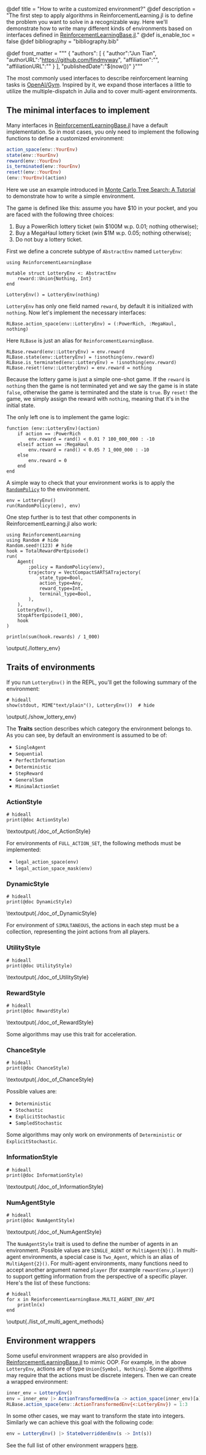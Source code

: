 @def title = "How to write a customized environment?"
@def description = "The first step to apply algorithms in ReinforcementLearning.jl is to define the problem you want to solve in a recognizable way. Here we'll demonstrate how to write many different kinds of environments based on interfaces defined in [ReinforcementLearningBase.jl][]."
@def is_enable_toc = false
@def bibliography = "bibliography.bib"

@def front_matter = """
    {
        "authors": [
            {
                "author":"Jun Tian",
                "authorURL":"https://github.com/findmyway",
                "affiliation":"",
                "affiliationURL":""
            }
        ],
        "publishedDate":"$(now())"
    }"""

The most commonly used interfaces to describe reinforcement learning tasks is [OpenAI/Gym](https://gym.openai.com/). Inspired by it, we expand those interfaces a little to utilize the multiple-dispatch in Julia and to cover multi-agent environments.

## The minimal interfaces to implement

Many interfaces in [ReinforcementLearningBase.jl][] have a default implementation. So in most cases, you only need to implement the following functions to define a customized environment:

```julia
action_space(env::YourEnv)
state(env::YourEnv)
reward(env::YourEnv)
is_terminated(env::YourEnv)
reset!(env::YourEnv)
(env::YourEnv)(action)
```

Here we use an example introduced in [Monte Carlo Tree Search: A Tutorial](https://www.informs-sim.org/wsc18papers/includes/files/021.pdf) to demonstrate how to write a simple environment.

The game is defined like this: assume you have \$10 in your pocket, and you are faced with the following three choices:

1. Buy a PowerRich lottery ticket (win \$100M w.p. 0.01; nothing otherwise);
1. Buy a MegaHaul lottery ticket (win \$1M w.p. 0.05; nothing otherwise);
1. Do not buy a lottery ticket.

First we define a concrete subtype of `AbstractEnv` named `LotteryEnv`:

```julia:./lottery_env
using ReinforcementLearningBase

mutable struct LotteryEnv <: AbstractEnv
    reward::Union{Nothing, Int}
end

LotteryEnv() = LotteryEnv(nothing)
```

`LotteryEnv` has only one field named `reward`, by default it is initialized with `nothing`. Now let's implement the necessary interfaces:

```julia:./lottery_env
RLBase.action_space(env::LotteryEnv) = (:PowerRich, :MegaHaul, nothing)
```

Here `RLBase` is just an alias for `ReinforcementLearningBase`.

```julia:./lottery_env
RLBase.reward(env::LotteryEnv) = env.reward
RLBase.state(env::LotteryEnv) = !isnothing(env.reward)
RLBase.is_terminated(env::LotteryEnv) = !isnothing(env.reward)
RLBase.reset!(env::LotteryEnv) = env.reward = nothing
```

Because the lottery game is just a simple one-shot game. If the `reward` is `nothing` then the game is not terminated yet and we say the game is in state `false`, otherwise the game is terminated and the state is `true`. By `reset!` the game, we simply assign the reward with `nothing`, meaning that it's in the initial state.

The only left one is to implement the game logic:

```julia:./lottery_env
function (env::LotteryEnv)(action)
    if action == :PowerRich
        env.reward = rand() < 0.01 ? 100_000_000 : -10
    elseif action == :MegaHaul
        env.reward = rand() < 0.05 ? 1_000_000 : -10
    else
        env.reward = 0
    end
end
```

A simple way to check that your environment works is to apply the [`RandomPolicy`](https://juliareinforcementlearning.org/ReinforcementLearning.jl/latest/rl_base/#ReinforcementLearningBase.RandomPolicy) to the environment.

```julia:./lottery_env
env = LotteryEnv()
run(RandomPolicy(env), env)
```

One step further is to test that other components in ReinforcementLearning.jl also work:

```julia:./lottery_env
using ReinforcementLearning
using Random # hide
Random.seed!(123) # hide
hook = TotalRewardPerEpisode()
run(
    Agent(
        ;policy = RandomPolicy(env),
        trajectory = VectCompactSARTSATrajectory(
            state_type=Bool,
            action_type=Any,
            reward_type=Int,
            terminal_type=Bool,
        ),
    ),
    LotteryEnv(),
    StopAfterEpisode(1_000),
    hook
)

println(sum(hook.rewards) / 1_000)
```

\output{./lottery_env}

## Traits of environments

If you run `LotteryEnv()` in the REPL, you'll get the following summary of the environment:

```julia:./show_lottery_env
# hideall
show(stdout, MIME"text/plain"(), LotteryEnv())  # hide
```

\output{./show_lottery_env}

The **Traits** section describes which category the environment belongs to. As you can see, by default an environment is assumed to be of:

- `SingleAgent`
- `Sequential`
- `PerfectInformation`
- `Deterministic`
- `StepReward`
- `GeneralSum`
- `MinimalActionSet`

### ActionStyle

```julia:./doc_of_ActionStyle
# hideall
print(@doc ActionStyle)
```

\textoutput{./doc_of_ActionStyle}

For environments of `FULL_ACTION_SET`, the following methods must be implemented:

- `legal_action_space(env)`
- `legal_action_space_mask(env)`

### DynamicStyle


```julia:./doc_of_DynamicStyle
# hideall
print(@doc DynamicStyle)
```

\textoutput{./doc_of_DynamicStyle}

For environment of `SIMULTANEOUS`, the actions in each step must be a collection, representing the joint actions from all players.

### UtilityStyle

```julia:./doc_of_UtilityStyle
# hideall
print(@doc UtilityStyle)
```

\textoutput{./doc_of_UtilityStyle}

### RewardStyle

```julia:./doc_of_RewardStyle
# hideall
print(@doc RewardStyle)
```

\textoutput{./doc_of_RewardStyle}

Some algorithms may use this trait for acceleration.

### ChanceStyle

```julia:./doc_of_ChanceStyle
# hideall
print(@doc ChanceStyle)
```

\textoutput{./doc_of_ChanceStyle}

Possible values are:

- `Deterministic`
- `Stochastic`
- `ExplicitStochastic`
- `SampledStochastic`

Some algorithms may only work on environments of `Deterministic` or `ExplicitStochastic`.

### InformationStyle

```julia:./doc_of_InformationStyle
# hideall
print(@doc InformationStyle)
```

\textoutput{./doc_of_InformationStyle}

### NumAgentStyle

```julia:./doc_of_NumAgentStyle
# hideall
print(@doc NumAgentStyle)
```

\textoutput{./doc_of_NumAgentStyle}

The `NumAgentStyle` trait is used to define the number of agents in an environment. Possible values are `SINGLE_AGENT` or `MultiAgent{N}()`. In multi-agent environments, a special case is `Two_Agent`, which is an alias of `MultiAgent{2}()`. For multi-agent environments, many functions need to accept another argument named `player` (for example `reward(env,player)`) to support getting information from the perspective of a specific player. Here's the list of these functions:

```julia:./list_of_multi_agent_methods
# hideall
for x in ReinforcementLearningBase.MULTI_AGENT_ENV_API
    println(x)
end
```

\output{./list_of_multi_agent_methods}

## Environment wrappers

Some useful environment wrappers are also provided in [ReinforcementLearningBase.jl][] to mimic OOP. For example, in the above `LotteryEnv`, actions are of type `Union{Symbol, Nothing}`. Some algorithms may require that the actions must be discrete integers. Then we can create a wrapped environment:

```julia
inner_env = LotteryEnv()
env = inner_env |> ActionTransformedEnv(a -> action_space(inner_env)[a])
RLBase.action_space(env::ActionTransformedEnv{<:LotteryEnv}) = 1:3
```

In some other cases, we may want to transform the state into integers. Similarly we can achieve this goal with the following code:

```julia
env = LotteryEnv() |> StateOverriddenEnv(s -> Int(s))
```

See the full list of other environment wrappers [here](https://github.com/JuliaReinforcementLearning/ReinforcementLearningBase.jl/blob/master/src/implementations/environments.jl).

[ReinforcementLearningBase.jl]: https://github.com/JuliaReinforcementLearning/ReinforcementLearningBase.jl/blob/master/src/interface.jl